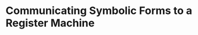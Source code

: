 Communicating Symbolic Forms to a Register Machine
==================================================